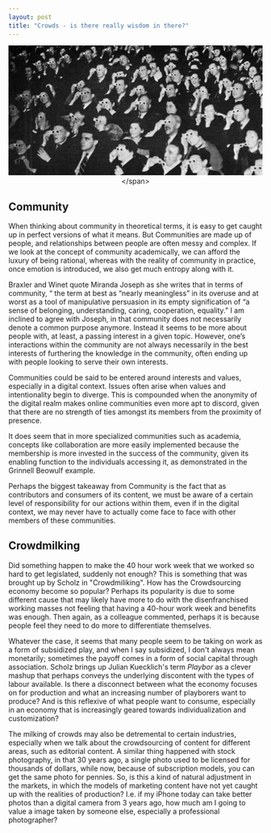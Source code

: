 ```yaml
---
layout: post
title: "Crowds - is there really wisdom in there?"
---
```

<span style="display:block;text-align:center">![Vintage black and white image of a crowd in a movie theatre wearing cardboard 3D glasses and staring towards a screen](/images/3d-crowd.jpg "Credit: http://surelyyourenotserious.com/share/Blog/Movies/3DAudience.jpg")</span>


## Community
When thinking about community in theoretical terms, it is easy to get caught up in perfect versions of what it means. But Communities are made up of people, and relationships between people are often messy and complex. If we look at the concept of community academically, we can afford the luxury of being rational, whereas with the reality of community in practice, once emotion is introduced, we also get much entropy along with it.

Braxler and Winet quote Miranda Joseph as she writes that in terms of community, “ the term at best as “nearly meaningless” in its overuse and at worst as a tool of manipulative persuasion in its empty signification of “a sense of belonging, understanding, caring, cooperation, equality.” I am inclined to agree with Joseph, in that community does not necessarily denote a common purpose anymore. Instead it seems to be more about people with, at least, a passing interest in a given topic. However, one’s interactions within the community are not always necessarily in the best interests of furthering the knowledge in the community, often ending up with people looking to serve their own interests.

Communities could be said to be entered around interests and values, especially in a digital context. Issues often arise when values and intentionality begin to diverge. This is compounded when the anonymity of the digital realm makes online communities even more apt to discord, given that there are no strength of ties amongst its members from the proximity of presence.

It does seem that in more specialized communities such as academia, concepts like collaboration are more easily implemented because the membership is more invested in the success of the community, given its enabling function to the individuals accessing it, as demonstrated in the Grinnell Beowulf example.

Perhaps the biggest takeaway from Community is the fact that as contributors and consumers of its content, we must be aware of a certain level of responsibility for our actions within them, even if in the digital context, we may never have to actually come face to face with other members of these communities.

## Crowdmilking

Did something happen to make the 40 hour work week that we worked so hard to get legislated, suddenly not enough? This is something that was brought up by Scholz in "Crowdmiliking". How has the Crowdsourcing economy become so popular? Perhaps its popularity is due to some different cause that may likely have more to do with the disenfranchised working masses not feeling that having a 40-hour work week and benefits was enough. Then again, as a colleague commented, perhaps it is because people feel they need to do more to differentiate themselves. 

Whatever the case, it seems that many people seem to be taking on work as a form of subsidized play, and when I say subsidized, I don't always mean monetarily; sometimes the payoff comes in a form of social capital through association. Scholz brings up Julian Kuecklich's term _Playbor_ as a clever mashup that perhaps conveys the underlying discontent with the types of labour available. Is there a disconnect between what the economy focuses on for production and what an increasing number of playborers want to produce? And is this reflexive of what people want to consume, especially in an economy that is increasingly geared towards individualization and customization?

The milking of crowds may also be detremental to certain industries, especially when we talk about the crowdsourcing of content for different areas, such as editorial content. A similar thing happened with stock photography, in that 30 years ago, a single photo used to be licensed for thousands of dollars, while now, because of subscription models, you can get the same photo for pennies. So, is this a kind of natural adjustment in the markets, in which the models of marketing content have not yet caught up with the realities of production? I.e. if my iPhone today can take better photos than a digital camera from 3 years ago, how much am I going to value a image taken by someone else, especially a professional photographer?


